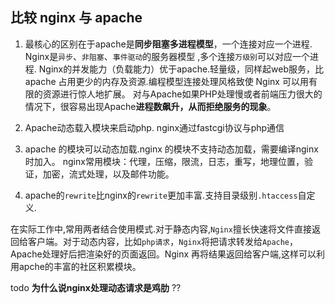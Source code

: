## 比较 nginx 与 apache

 1. 最核心的区别在于apache是**同步阻塞多进程模型**，一个连接对应一个进程.
    Nginx是`异步`、`非阻塞`、`事件驱动`的服务器模型 ,多个连接`万级别`可以对应一个进程.
    Nginx的并发能力（负载能力）优于apache.轻量级，同样起web服务，比apache 占用更少的内存及资源.编程模型连接处理风格致使 Nginx 可以用有限的资源进行惊人地扩展。
    对与Apache如果PHP处理慢或者前端压力很大的情况下，很容易出现Apache**进程数飙升，从而拒绝服务的现象**。
    
 1. Apache动态载入模块来启动php. nginx通过fastcgi协议与php通信

 1. apache 的模块可以动态加载.nginx 的模块不支持动态加载，需要编译nginx时加入。
    nginx常用模块：代理，压缩，限流，日志，重写，地理位置，验证，加密，流式处理，以及邮件功能。

 1. apache的`rewrite`比nginx的`rewrite`更加丰富.支持目录级别`.htaccess`自定义.  
  
在实际工作中,常用两者结合使用模式.对于静态内容,`Nginx`擅长快速将文件直接返回给客户端。对于动态内容，比如`php请求`，`Nginx`将把请求转发给`Apache`，
Apache处理好后把渲染好的页面返回。Nginx 再将结果返回给客户端,这样可以利用apche的丰富的社区积累模块。  

todo **为什么说nginx处理动态请求是鸡肋** ??